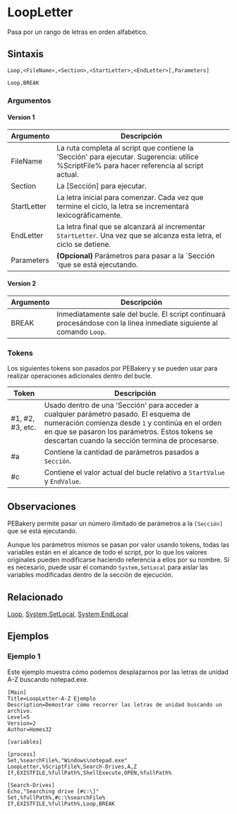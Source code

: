 # LoopLetter

Pasa por un rango de letras en orden alfabético.

## Sintaxis

```pebakery
Loop,<FileName>,<Section>,<StartLetter>,<EndLetter>[,Parameters]
```

```pebakery
Loop,BREAK
```

### Argumentos

#### Version 1

| Argumento | Descripción |
| --- | --- |
| FileName | La ruta completa al script que contiene la 'Sección' para ejecutar. Sugerencia: utilice %ScriptFile% para hacer referencia al script actual. |
| Section | La [Sección] para ejecutar. |
| StartLetter | La letra inicial para comenzar. Cada vez que termine el ciclo, la letra se incrementará lexicográficamente. |
| EndLetter |  La letra final que se alcanzará al incrementar `StartLetter`. Una vez que se alcanza esta letra, el ciclo se detiene. |
| Parameters | **(Opcional)** Parámetros para pasar a la `Sección 'que se está ejecutando. |

#### Version 2

| Argumento | Descripción |
| --- | --- |
| BREAK | Inmediatamente sale del bucle. El script continuará procesándose con la línea inmediate siguiente al comando `Loop`. |

### Tokens

Los siguientes tokens son pasados por PEBakery y se pueden usar para realizar operaciones adicionales dentro del bucle.

| Token | Descripción |
| --- | --- |
| #1, #2, #3, etc. | Usado dentro de una 'Sección' para acceder a cualquier parámetro pasado. El esquema de numeración comienza desde `1` y continúa en el orden en que se pasaron los parámetros. Estos tokens se descartan cuando la sección termina de procesarse. |
| #a | Contiene la cantidad de parámetros pasados a `Sección`. |
| #c | Contiene el valor actual del bucle relativo a `StartValue` y `EndValue`. |

## Observaciones

PEBakery permite pasar un número ilimitado de parámetros a la `[Sección]` que se está ejecutando.

Aunque los parámetros mismos se pasan por valor usando tokens, todas las variables están en el alcance de todo el script, por lo que los valores originales pueden modificarse haciendo referencia a ellos por su nombre. Si es necesario, puede usar el comando `System,SetLocal` para aislar las variables modificadas dentro de la sección de ejecución.

## Relacionado

[Loop](./Loop.md), [System,SetLocal](../System/SetLocal.md), [System,EndLocal](../System/EndLocal.md)

## Ejemplos

### Ejemplo 1

Este ejemplo muestra cómo podemos desplazarnos por las letras de unidad A-Z buscando notepad.exe.

```pebakery
[Main]
Title=LoopLetter-A-Z Ejemplo
Description=Demostrar cómo recorrer las letras de unidad buscando un archivo.
Level=5
Version=2
Author=Homes32

[variables]

[process]
Set,%searchFile%,"Windows\notepad.exe"
LoopLetter,%ScriptFile%,Search-Drives,A,Z
If,EXISTFILE,%fullPath%,ShellExecute,OPEN,%fullPath%

[Search-Drives]
Echo,"Searching drive [#c:\]"
Set,%fullPath%,#c:\%searchFile%
If,EXISTFILE,%fullPath%,Loop,BREAK
```
